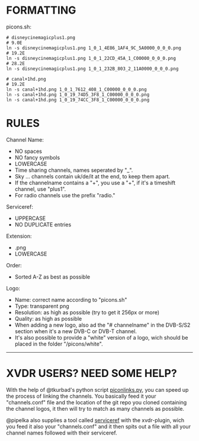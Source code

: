 FORMATTING
==========

picons.sh:

    # disneycinemagicplus1.png
    # 9.0E
    ln -s disneycinemagicplus1.png 1_0_1_4E86_1AF4_9C_5A0000_0_0_0.png
    # 19.2E
    ln -s disneycinemagicplus1.png 1_0_1_22CD_45A_1_C00000_0_0_0.png
    # 28.2E
    ln -s disneycinemagicplus1.png 1_0_1_232B_803_2_11A0000_0_0_0.png

    # canal+1hd.png
    # 19.2E
    ln -s canal+1hd.png 1_0_1_7612_408_1_C00000_0_0_0.png
    ln -s canal+1hd.png 1_0_19_74D5_3F8_1_C00000_0_0_0.png
    ln -s canal+1hd.png 1_0_19_74CC_3F8_1_C00000_0_0_0.png



RULES
=====

Channel Name:
  * NO spaces
  * NO fancy symbols
  * LOWERCASE
  * Time sharing channels, names seperated by "_".
  * Sky ... channels contain uk/de/it at the end, to keep them apart.
  * If the channelname contains a "+", you use a "+", if it's a timeshift channel, use "plus1".
  * For radio channels use the prefix "radio."

Serviceref:
  * UPPERCASE
  * NO DUPLICATE entries

Extension:
  * .png
  * LOWERCASE

Order:
  * Sorted A-Z as best as possible

Logo:
  * Name: correct name according to "picons.sh"
  * Type: transparent png
  * Resolution: as high as possible (try to get it 256px or more)
  * Quality: as high as possible
  * When adding a new logo, also ad the "# channelname" in the DVB-S/S2 section when it's a new DVB-C or DVB-T channel.
  * It's also possible to provide a "white" version of a logo, wich should be placed in the folder "/picons/white".


* * *

XVDR USERS? NEED SOME HELP?
===========================

With the help of @tkurbad's python script [piconlinks.py](https://github.com/tkurbad/piconscripts#piconscripts), you can speed up the process of linking the channels. You basically feed it your "channels.conf" file and the location of the git repo you cloned containing the channel logos, it then will try to match as many channels as possible.

@pipelka also supplies a tool called [serviceref](https://github.com/pipelka/vdr-plugin-xvdr/tree/master/tools) with the xvdr-plugin, wich you feed it also your "channels.conf" and it then spits out a file with all your channel names followed with their serviceref.

